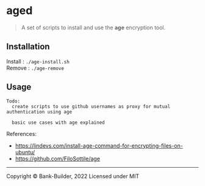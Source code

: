 # aged
> A set of scripts to install and use the **age** encryption tool.

## Installation

Install : `./age-install.sh`<br>
Remove  : `./age-remove`

## Usage
```
Todo:
  create scripts to use github usernames as proxy for mutual authentication using age

  basic use cases with age explained
```


References:
* https://lindevs.com/install-age-command-for-encrypting-files-on-ubuntu/
* https://github.com/FiloSottile/age
  

---
Copyright &copy; Bank-Builder, 2022
Licensed under MIT
